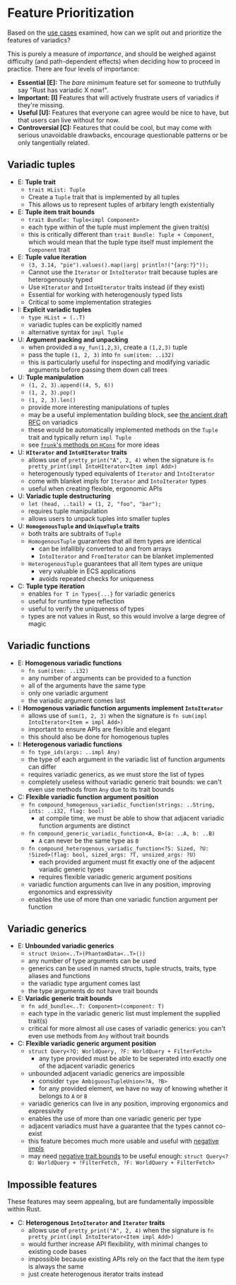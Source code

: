 # Feature Prioritization

Based on the [use cases](use-cases/use-cases.md) examined, how can we split out and prioritize the features of variadics?

This is purely a measure of *importance*, and should be weighed against difficulty (and path-dependent effects) when deciding how to proceed in practice.
There are four levels of importance:

- **Essential \[E\]:** The *bare* minimum feature set for someone to truthfully say "Rust has variadic X now!".
- **Important: \[I\]** Features that will actively frustrate users of variadics if they're missing.
- **Useful \[U\]:** Features that everyone can agree would be nice to have, but that users can live without for now.
- **Controversial \[C\]:** Features that could be cool, but may come with serious unavoidable drawbacks, encourage questionable patterns or be only tangentially related.

## Variadic tuples

- E: **Tuple trait**
  - `trait HList: Tuple`
  - Create a `Tuple` trait that is implemented by all tuples
  - This allows us to represent tuples of arbitary length existentially
- E: **Tuple item trait bounds**
  - `trait Bundle: Tuple<impl Component>`
  - each type within of the tuple must implement the given trait(s)
  - this is critically different than `trait Bundle: Tuple + Component`, which would mean that the tuple type itself must implement the `Component` trait
- E: **Tuple value iteration**
  - `(3, 3.14, "pie").values().map(|arg| println!("{arg:?}"));`
  - Cannot use the `Iterator` or `IntoIterator` trait because tuples are heterogenously typed
  - Use `HIterator` and `IntoHIterator` traits instead (if they exist)
  - Essential for working with heterogenously typed lists
  - Critical to some implementation strategies
- I: **Explicit variadic tuples**
  - `type HList = (..T)`
  - variadic tuples can be explicitly named
  - alternative syntax for `impl Tuple`
- U: **Argument packing and unpacking**
  - when provided a `my_fun(1,2,3)`, create a `(1,2,3)` tuple
  - pass the tuple `(1, 2, 3)` into `fn sum(item: ..i32)`
  - this is particularly useful for inspecting and modifying variadic arguments before passing them down call trees
- U: **Tuple manipulation**
  - `(1, 2, 3).append((4, 5, 6))`
  - `(1, 2, 3).pop()`
  - `(1, 2, 3).len()`
  - provide more interesting manipulations of tuples
  - may be a useful implementation building block, see [the ancient draft RFC](https://github.com/rust-lang/rfcs/issues/376) on variadics
  - these would be automatically implemented methods on the `Tuple` trait and typically return `impl Tuple`
  - see [`frunk`'s methods on `HCons`](https://docs.rs/frunk/latest/frunk/hlist/struct.HCons.html) for more ideas
- U: **`HIterator` and `IntoHIterator` traits**
  - allows use of `pretty_print("A", 2, 4)` when the signature is `fn pretty_print(impl IntoHIterator<Item impl Add>)`
  - heterogenously typed equivalents of `Iterator` and `IntoIterator`
  - come with blanket impls for `Iterator` and `IntoIterator` types
  - useful when creating flexible, ergonomic APIs
- U: **Variadic tuple destructuring**
  - `let (head, ..tail) = (1, 2, "foo", "bar");`
  - requires tuple manipulation
  - allows users to unpack tuples into smaller tuples
- U: **`HomogenousTuple` and `UniqueTuple` traits**
  - both traits are subtraits of `Tuple`
  - `HomogenousTuple` guarantees that all item types are identical
    - can be infallibly converted to and from arrays
    - `IntoIterator` and `FromIterator` can be blanket implemented
  - `HeterogenousTuple` guarantees that all item types are unique
    - very valuable in ECS applications
    - avoids repeated checks for uniqueness
- C: **Tuple type iteration**
  - enables `for T in Types{...}` for variadic generics
  - useful for runtime type reflection
  - useful to verify the uniqueness of types
  - types are not values in Rust, so this would involve a large degree of magic

## Variadic functions

- E: **Homogenous variadic functions**
  - `fn sum(item: ..i32)`
  - any number of arguments can be provided to a function
  - all of the arguments have the same type
  - only one variadic argument
  - the variadic argument comes last
- I: **Homogenous variadic function arguments implement `IntoIterator`**
  - allows use of `sum(1, 2, 3)` when the signature is `fn sum(impl IntoIterator<Item = impl Add>)`
  - important to ensure APIs are flexible and elegant
  - this should also be done for homogenous tuples
- I: **Heterogenous variadic functions**
  - `fn type_ids(args: ..impl Any)`
  - the type of each argument in the variadic list of function arguments can differ
  - requires variadic generics, as we must store the list of types
  - completely useless without variadic generic trait bounds: we can't even use methods from `Any` due to its trait bounds
- C: **Flexible variadic function argument position**
  - `fn compound_homogenous_variadic_function(strings: ..String, ints: ..i32, flag: bool)`
    - at compile time, we must be able to show that adjacent variadic function arguments are distinct
  - `fn compound_generic_variadic_function<A, B>(a: ..A, b: ..B)`
    - `A` can never be the same type as `B`
  - `fn compound_heterogenous_variadic_function<?S: Sized, ?U: !Sized>(flag: bool, sized_args: ?T, unsized_args: ?U)`
    - each provided argument must fit exactly one of the adjacent variadic generic types
    - requires flexible variadic generic argument positions
  - variadic function arguments can live in any position, improving ergonomics and expressivity
  - enables the use of more than one variadic function argument per function

## Variadic generics

- E: **Unbounded variadic generics**
  - `struct Union<..T>(PhantomData<..T>())`
  - any number of type arguments can be used
  - generics can be used in named structs, tuple structs, traits, type aliases and functions
  - the variadic type argument comes last
  - the type arguments do not have trait bounds
- E: **Variadic generic trait bounds**
  - `fn add_bundle<..T: Component>(component: T)`
  - each type in the variadic generic list must implement the supplied trait(s)
  - critical for more almost all use cases of variadic generics: you can't even use methods from `Any` without trait bounds
- C: **Flexible variadic generic argument position**
  - `struct Query<?Q: WorldQuery, ?F: WorldQuery + FilterFetch>`
    - any type provided must be able to be seperated into exactly one of the adjacent variadic generics
  - unbounded adjacent variadic generics are impossible
    - consider `type AmbiguousTupleUnion<?A, ?B>`
    - for any provided element, we have no way of knowing whether it belongs to `A` or `B`
  - variadic generics can live in any position, improving ergonomics and expressivity
  - enables the use of more than one variadic generic per type
  - adjacent variadics must have a guarantee that the types cannot co-exist
  - this feature becomes much more usable and useful with [negative impls](https://github.com/rust-lang/negative-impls-initiative)
  - may need [negative trait bounds](https://github.com/rust-lang/rust/issues/42721) to be useful enough: `struct Query<?Q: WorldQuery + !FilterFetch, ?F: WorldQuery + FilterFetch>`

## Impossible features

These features may seem appealing, but are fundamentally impossible within Rust.

- C: **Heterogenous `IntoIterator` and `Iterator` traits**
  - allows use of `pretty_print("A", 2, 4)` when the signature is `fn pretty_print(impl IntoIterator<Item impl Add>)`
  - would further increase API flexibility, with minimal changes to existing code bases
  - impossible because existing APIs rely on the fact that the item type is always the same
  - just create heterogenous iterator traits instead
